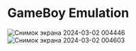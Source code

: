 # GameBoy Emulation
![Снимок экрана 2024-03-02 004446](https://github.com/javamaks/GameBoy/assets/63841611/07d77591-5b62-40a2-8b5b-e0a1e6fbf49f)
![Снимок экрана 2024-03-02 004603](https://github.com/javamaks/GameBoy/assets/63841611/00c19ac6-5867-494b-b3ff-4113ee7b6173)
